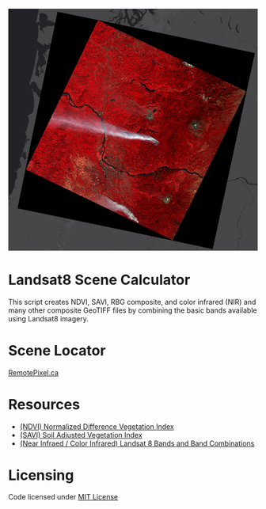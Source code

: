 ![NIR](https://github.com/AbnormalDistributions/landsat8_scene_calculator/blob/main/NIR.png)

# Landsat8 Scene Calculator

This script creates NDVI, SAVI, RBG composite, and color infrared (NIR) and many other composite GeoTIFF files by combining the basic bands available using Landsat8 imagery.


# Scene Locator
[RemotePixel.ca](https://search.remotepixel.ca)

# Resources
* [(NDVI) Normalized Difference Vegetation Index ](https://www.usgs.gov/core-science-systems/nli/landsat/landsat-normalized-difference-vegetation-index)
* [(SAVI) Soil Adjusted Vegetation Index](https://www.usgs.gov/core-science-systems/nli/landsat/landsat-soil-adjusted-vegetation-index)
* [(Near Infraed / Color Infrared) Landsat 8 Bands and Band Combinations](https://gisgeography.com/landsat-8-bands-combinations/)

# Licensing
Code licensed under [MIT License](http://opensource.org/licenses/mit-license.html)
